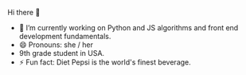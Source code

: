 Hi there 👋

- 🔭 I’m currently working on Python and JS algorithms and front end development fundamentals.
- 😄 Pronouns: she / her
- 9th grade student in USA.
- ⚡ Fun fact: Diet Pepsi is the world's finest beverage.
